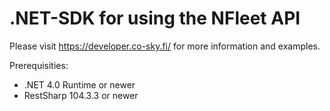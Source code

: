 .NET-SDK for using the NFleet API
=============================

Please visit https://developer.co-sky.fi/ for more information and examples.

Prerequisities:
* .NET 4.0 Runtime or newer
* RestSharp 104.3.3 or newer
